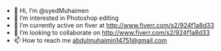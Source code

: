 - 👋 Hi, I’m @syedMuhaimen
- 👀 I’m interested in Photoshop editing
- 🌱 I’m currently active on fiver at http://www.fiverr.com/s2/924f1a8d33
- 💞️ I’m looking to collaborate on http://www.fiverr.com/s2/924f1a8d33
- 📫 How to reach me abdulmuhaimin14751@gmail.com

<!---
syedMuhaimen/syedMuhaimen is a ✨ special ✨ repository because its `README.md` (this file) appears on your GitHub profile.
You can click the Preview link to take a look at your changes.
--->
